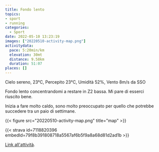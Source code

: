 ```yaml
---
title: Fondo lento
topics:
- sport
- running
categories: 
  - Sport
date: 2022-05-10 13:23:19
images: ["20220510-activity-map.png"]
activitydata:
  pace: 5:20min/km
  elevation: 30mt
  distance: 9.58km
  duration: 51:07
places: []
---
```


Cielo sereno, 23°C, Percepito 23°C, Umidità 52%, Vento 8m/s da SSO

<!--more-->

Fondo lento concentrandomi a restare in Z2 bassa. Mi pare di esserci riuscito bene.

Inizia a fare molto caldo, sono molto preoccupato per quello che potrebbe succedere tra un paio di settimane.

{{<  figure src="20220510-activity-map.png" title="map" >}}

{{< strava id=7118820396 embedId=79f8b391808718a5567af6b5f9a8a68d81d2ad1b >}}

[Link all'attività](https://strava.com/activities/7118820396).
